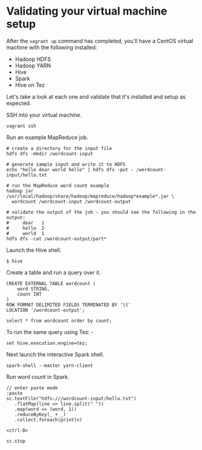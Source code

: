 Validating your virtual machine setup
=====================================

After the `vagrant up` command has completed, you'll have a CentOS
virtual machine with the following installed:

* Hadoop HDFS
* Hadoop YARN
* Hive
* Spark
* Hive on Tez

Let's take a look at each one and validate that it's installed and
setup as expected.

SSH into your virtual machine.

    vagrant ssh

Run an example MapReduce job.

    # create a directory for the input file
    hdfs dfs -mkdir /wordcount-input

    # generate sample input and write it to HDFS
    echo "hello dear world hello" | hdfs dfs -put - /wordcount-input/hello.txt

    # run the MapReduce word count example
    hadoop jar /usr/local/hadoop/share/hadoop/mapreduce/hadoop*example*.jar \
      wordcount /wordcount-input /wordcount-output

    # validate the output of the job - you should see the following in the output:
    #     dear   1
    #     hello  2
    #     world  1
    hdfs dfs -cat /wordcount-output/part*

Launch the Hive shell.

    $ hive

Create a table and run a query over it.

    CREATE EXTERNAL TABLE wordcount (
        word STRING,
        count INT
    )
    ROW FORMAT DELIMITED FIELDS TERMINATED BY '\t'
    LOCATION '/wordcount-output';

    select * from wordcount order by count;

To run the same query using Tez: -

    set hive.execution.engine=tez;

Next launch the interactive Spark shell.

    spark-shell --master yarn-client

Run word count in Spark.

    // enter paste mode
    :paste
    sc.textFile("hdfs:///wordcount-input/hello.txt")
       .flatMap(line => line.split(" "))
       .map(word => (word, 1))
       .reduceByKey(_ + _)
       .collect.foreach(println)

    <ctrl-D>

    sc.stop
